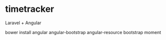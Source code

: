 # timetracker
Laravel + Angular

bower install angular angular-bootstrap angular-resource bootstrap moment
